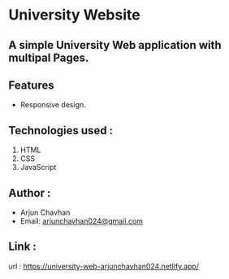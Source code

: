 # University Website

## A simple University Web application with multipal Pages.

## Features
- Responsive design.

## Technologies used :
   1. HTML
   2. CSS
   3. JavaScript

## Author :
   - Arjun Chavhan
   - Email: arjunchavhan024@gmail.com

## Link :
   url : https://university-web-arjunchavhan024.netlify.app/

